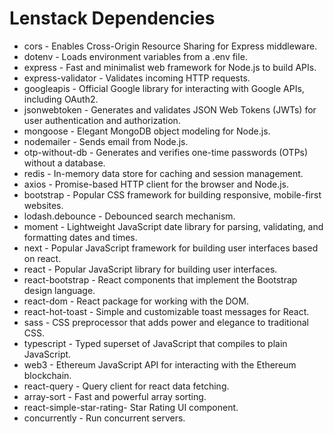 # Lenstack Dependencies

* cors - Enables Cross-Origin Resource Sharing for Express middleware.
* dotenv - Loads environment variables from a .env file.
* express - Fast and minimalist web framework for Node.js to build APIs.
* express-validator - Validates incoming HTTP requests.
* googleapis - Official Google library for interacting with Google APIs, including OAuth2.
* jsonwebtoken - Generates and validates JSON Web Tokens (JWTs) for user authentication and authorization.
* mongoose - Elegant MongoDB object modeling for Node.js.
* nodemailer - Sends email from Node.js.
* otp-without-db - Generates and verifies one-time passwords (OTPs) without a database.
* redis - In-memory data store for caching and session management.
* axios - Promise-based HTTP client for the browser and Node.js.
* bootstrap - Popular CSS framework for building responsive, mobile-first websites.
* lodash.debounce - Debounced search mechanism.
* moment - Lightweight JavaScript date library for parsing, validating, and formatting dates and times.
* next - Popular JavaScript framework for building user interfaces based on react.
* react - Popular JavaScript library for building user interfaces.
* react-bootstrap - React components that implement the Bootstrap design language.
* react-dom - React package for working with the DOM.
* react-hot-toast - Simple and customizable toast messages for React.
* sass - CSS preprocessor that adds power and elegance to traditional CSS.
* typescript - Typed superset of JavaScript that compiles to plain JavaScript.
* web3 - Ethereum JavaScript API for interacting with the Ethereum blockchain.
* react-query - Query client for react data fetching.
* array-sort - Fast and powerful array sorting.
* react-simple-star-rating- Star Rating UI component.
* concurrently - Run concurrent servers.